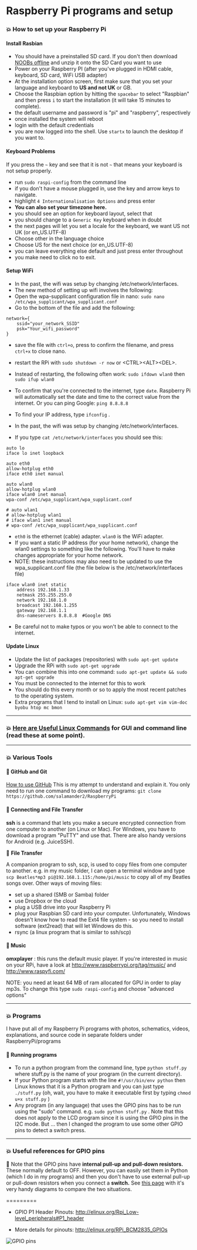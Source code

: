 Raspberry Pi programs and setup
===============================

### :boom: How to set up your Raspberry Pi

#### Install Rasbian

* You should have a preinstalled SD card. If you don't then download [NOOBs offline](http://www.raspberrypi.org/downloads/) and unzip it onto the SD Card you want to use
* Power on your Raspberry PI (after you've plugged in HDMI cable, keyboard, SD card, WiFi USB adapter)
* At the installation option screen, first make sure that you set your language and keyboard to **US and not UK** or GB.
* Choose the Raspbian option by hitting the `spacebar` to select "Raspbian" and then press `i` to start the installation (it will take 15 minutes to complete).
* the default username and password is  "pi" and "raspberry", respectively
* once installed the system will reboot
* login with the default credentials
* you are now logged into the shell. Use `startx` to launch the desktop if you want to.


#### Keyboard Problems

If you press the `~` key and see that it is not `~` that means your keyboard is not setup properly.

* run `sudo raspi-config` from the command line
* if you don't have a mouse plugged in, use the <TAB> key and arrow keys to navigate.
* highlight `4 Internationalisation Options` and press enter
* **You can also set your timezone here.**
* you should see an option for keyboard layout, select that
* you should change to a `Generic Key` keyboard when in doubt
* the next pages will let you set a locale for the keyboard, we want US not UK  (or en_US.UTF-8)
* Choose other in the language choice
* Choose US for the next choice (or en_US.UTF-8)
* you can leave everything else default and just press enter throughout
* you make need to click no <Finish> to exit.


#### Setup WiFi

* In the past, the wifi was setup by changing /etc/network/interfaces.
* The new method of setting up wifi involves the following:
* Open the wpa-supplicant configuration file in nano: `sudo nano /etc/wpa_supplicant/wpa_supplicant.conf`
* Go to the bottom of the file and add the following:

````
network={
    ssid="your_network_SSID"
    psk="Your_wifi_password"
}
````

* save the file with `ctrl+o`, press <Enter> to confirm the filename, and press `ctrl+x` to close nano.
* restart the RPi with `sudo shutdown -r now` or &lt;CTRL&gt;&lt;ALT&gt;&lt;DEL&gt;. 
* Instead of restarting, the following often work: `sudo ifdown wlan0` then `sudo ifup wlan0`
* To confirm that you're connected to the internet, type `date`. Raspberry Pi will automatically set the date and time to the correct value from the internet.  Or you can ping Google: `ping 8.8.8.8`
* To find your IP address, type `ifconfig` .

* In the past, the wifi was setup by changing /etc/network/interfaces. 
 * If you type `cat /etc/network/interfaces` you should see this: 

```
auto lo
iface lo inet loopback

auto eth0
allow-hotplug eth0
iface eth0 inet manual

auto wlan0
allow-hotplug wlan0
iface wlan0 inet manual
wpa-conf /etc/wpa_supplicant/wpa_supplicant.conf

# auto wlan1
# allow-hotplug wlan1
# iface wlan1 inet manual
# wpa-conf /etc/wpa_supplicant/wpa_supplicant.conf
```

* `eth0` is the ethernet (cable) adapter.  `wlan0` is the WiFi adapter.
* If you want a static IP address (for your home network), change the wlan0 settings to something like the following. You'll have to make changes appropriate for your home network. 
 * NOTE: these instructions may also need to be updated to use the wpa_supplicant.conf file (the file below is the /etc/network/interfaces file)
```
iface wlan0 inet static
    address 192.168.1.33
    netmask 255.255.255.0
    network 192.168.1.0
    broadcast 192.168.1.255
    gateway 192.168.1.1
    dns-nameservers 8.8.8.8  #Google DNS
```

* Be careful not to make typos or you won't be able to connect to the internet.

#### Update Linux

* Update the list of packages (repositories) with `sudo apt-get update`
* Upgrade the RPi with `sudo apt-get upgrade`
* You can combine this into one command: `sudo apt-get update && sudo apt-get upgrade`
* You must be connected to the internet for this to work
* You should do this every month or so to apply the most recent patches to the operating system.
* Extra programs that I tend to install on Linux: `sudo apt-get vim vim-doc byobu htop mc bmon`

-----------

### :boom: [Here are Useful Linux Commands](https://github.com/salamander2/RaspberryPi/blob/master/Linux_Commands.md) for GUI and command line (read these at some point).

------

### :boom: Various Tools

#### :large_blue_diamond: GitHub and Git
[How to use GitHub](https://github.com/salamander2/RaspberryPi/blob/master/Git_setup_notes.md)  This is my attempt to understand and explain it.  You only need to run one command to download my programs:
`git clone https://github.com/salamander2/RaspberryPi`

#### :large_blue_diamond: Connecting and File Transfer
**ssh** is a command that lets you make a secure encrypted connection from one computer to another (on Linux or Mac). For Windows, you have to download a program "PuTTY" and use that. There are also handy versions for Android (e.g. JuiceSSH).

:large_blue_diamond: **File Transfer**

A companion program to ssh, scp, is used to copy files from one computer to another.  e.g. in my music folder, I can open a terminal window and type `scp Beatles*mp3 pi@192.168.1.115:/home/pi/music` to copy all of my Beatles songs over. 
Other ways of moving files: 
* set up a shared (SMB or Samba) folder
* use Dropbox or the cloud
* plug a USB drive into your Raspberry Pi
* plug your Raspbian SD card into your computer. Unfortunately, Windows doesn't know how to read the Ext4 file system - so you need to install software (ext2read) that will let Windows do this.
* rsync (a linux program that is similar to ssh/scp)

#### :large_blue_diamond: Music

**omxplayer** : this runs the default music player. If you're interested in music on your RPi, have a look at http://www.raspberrypi.org/tag/music/ and http://www.raspyfi.com/

NOTE: you need at least 64 MB of ram allocated for GPU in order to play mp3s. To change this type `sudo raspi-config` and choose "advanced options"

--------

### :boom: Programs

I have put all of my Raspberry Pi programs with photos, schematics, videos, explanations, and source code in separate folders under RaspberryPi/programs

#### :large_blue_diamond: Running programs
* To run a python program from the command line, type `python stuff.py`  where stuff.py is the name of your program (in the current directory).
* If your Python program starts with the line `#!/usr/bin/env python` then Linux knows that it is a Python program and you can just type `./stuff.py` (oh, wait, you have to make it executable first by typing `chmod u+x stuff.py` )
* Any program (in any language) that uses the GPIO pins has to be run using the "sudo" command. e.g. `sudo python stuff.py` . Note that this does not apply to the LCD program since it is using the GPIO pins in the I2C mode. But ... then I changed the program to use some other GPIO pins to detect a switch press.

------------

### :boom: Useful references for GPIO pins

:large_blue_diamond: Note that the GPIO pins have **internal pull-up and pull-down resistors.** These normally default to OFF. However, you can easily set them in Python (which I do in my programs) and then you don't have to use external pull-up or pull-down resistors when you connect a **switch.** See [this page](http://raspi.tv/2013/rpi-gpio-basics-6-using-inputs-and-outputs-together-with-rpi-gpio-pull-ups-and-pull-downs) with it's very handy diagrams to compare the two situations.

=========
 
 * GPIO P1 Header Pinouts: http://elinux.org/Rpi_Low-level_peripherals#P1_header
 
 * More details for pinouts: http://elinux.org/RPi_BCM2835_GPIOs

![GPIO pins](https://raw.githubusercontent.com/salamander2/RaspberryPi/master/programs/Raspberry-Pi-GPIO-Layout-Model-B-Plus-2700x900.png)
 
 
